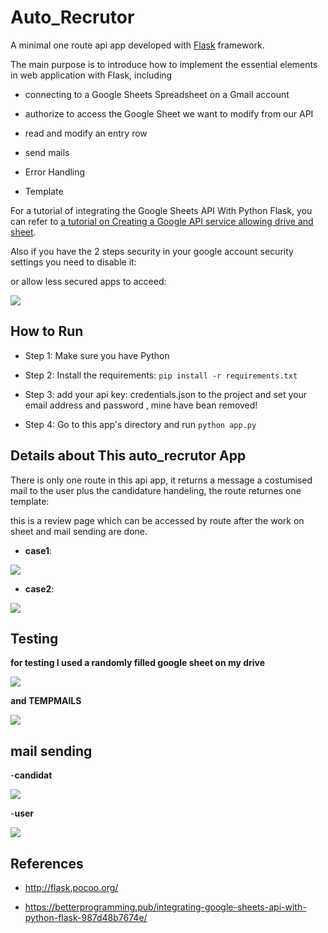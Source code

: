 # Auto_Recrutor

A minimal one route api app developed with [Flask](http://flask.pocoo.org/) framework. 

The main purpose is to introduce how to implement the essential elements in web application with Flask, including

- connecting to a Google Sheets Spreadsheet on a Gmail account

- authorize to access the Google Sheet we want to modify from our API
 
- read and modify an entry row

- send mails

- Error Handling

- Template



For a tutorial of integrating the Google Sheets API With Python Flask, you can refer to [a tutorial on Creating a Google API service allowing drive and sheet](https://betterprogramming.pub/integrating-google-sheets-api-with-python-flask-987d48b7674e/).

Also if you have the 2 steps security in your google account security settings you need to disable it:

or allow less secured apps to acceed:


![](https://i.postimg.cc/FRPjwkHN/allow-less-secured-apps-to-access.png)





## How to Run

- Step 1: Make sure you have Python

- Step 2: Install the requirements: `pip install -r requirements.txt`

- Step 3: add your api key: credentials.json to the project and set your email address and password , mine have bean removed!

- Step 4: Go to this app's directory and run `python app.py`





## Details about This auto_recrutor App

There is only one route in this api app, it returns a message a costumised mail to the user plus the candidature handeling, the route returnes one template:

 this is a review page which can be accessed by route after the work on sheet and mail sending are done.
 
 
 
 
- **case1**:


![](https://i.postimg.cc/VLm7xngP/confirmaion.png)





- **case2**: 


![](https://i.postimg.cc/rpqjbrLY/error.png)










## Testing





**for  testing I used a randomly filled google sheet on my drive**



![](https://i.postimg.cc/wvrJT88m/cases.png)




**and TEMPMAILS**



![](https://i.postimg.cc/x8hL1rmZ/temp-mail.png)








## mail sending




-**candidat**


![](https://i.postimg.cc/G2JLq6dy/interv.png)


-**user**


![](https://i.postimg.cc/yxMSzm44/error-message.png)








## References

- http://flask.pocoo.org/


- https://betterprogramming.pub/integrating-google-sheets-api-with-python-flask-987d48b7674e/
